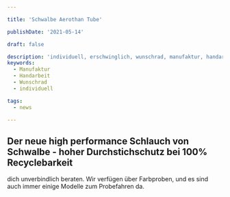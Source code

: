 ```yaml
---

title: 'Schwalbe Aerothan Tube'

publishDate: '2021-05-14'

draft: false

description: 'individuell, erschwinglich, wunschrad, manufaktur, handarbeit, regional, ökologisch, herstellung, farräder'
keywords:
  - Manufaktur
  - Handarbeit
  - Wunschrad
  - individuell

tags:
  - news

---
```



## Der neue high performance Schlauch von Schwalbe - hoher Durchstichschutz bei 100% Recyclebarkeit

dich unverbindlich beraten. Wir verfügen über Farbproben, und es sind auch immer einige Modelle zum Probefahren da.
